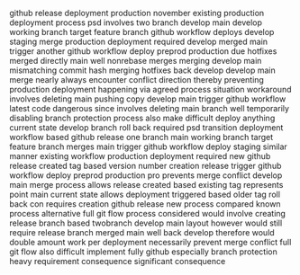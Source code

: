 github release deployment production november existing production deployment process psd involves two branch develop main develop working branch target feature branch github workflow deploys develop staging merge production deployment required develop merged main trigger another github workflow deploy preprod production due hotfixes merged directly main well nonrebase merges merging develop main mismatching commit hash merging hotfixes back develop develop main merge nearly always encounter conflict direction thereby preventing production deployment happening via agreed process situation workaround involves deleting main pushing copy develop main trigger github workflow latest code dangerous since involves deleting main branch well temporarily disabling branch protection process also make difficult deploy anything current state develop branch roll back required psd transition deployment workflow based github release one branch main working branch target feature branch merges main trigger github workflow deploy staging similar manner existing workflow production deployment required new github release created tag based version number creation release trigger github workflow deploy preprod production pro prevents merge conflict develop main merge process allows release created based existing tag represents point main current state allows deployment triggered based older tag roll back con requires creation github release new process compared known process alternative full git flow process considered would involve creating release branch based twobranch develop main layout however would still require release branch merged main well back develop therefore would double amount work per deployment necessarily prevent merge conflict full git flow also difficult implement fully github especially branch protection heavy requirement consequence significant consequence